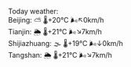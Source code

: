 Today weather:  
Beijing: ⛅️  🌡️+20°C 🌬️↖0km/h  
Tianjin: 🌦 🌡️+21°C 🌬️↘7km/h  
Shijiazhuang: 🌫  🌡️+19°C 🌬️↓0km/h  
Tangshan: 🌦 🌡️+21°C 🌬️↘7km/h  
